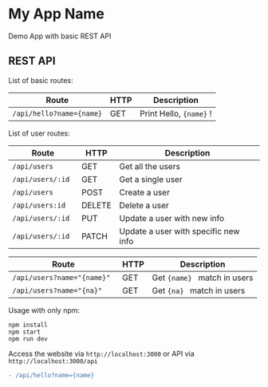 # My App Name
Demo App with basic REST API

## REST API
List of basic routes: 

| **Route** | **HTTP** | **Description** |
| --- | --- | --- |
| ```/api/hello?name={name}```| GET | Print Hello, ```{name}``` ! |

List of user routes:

| **Route** | **HTTP** | **Description** |
| --- | --- | --- |
|  ```/api/users ``` | GET | Get all the users |
|  ```/api/users/:id ``` | GET | Get a single user |
|  ```/api/users``` | POST  | Create a user |
|  ```/api/users:id ``` | DELETE | Delete a user |
|  ```/api/users/:id ``` | PUT | Update a user with new info |
|  ```/api/users/:id ``` | PATCH | Update a user with specific new info |

| **Route** | **HTTP** | **Description** |
| --- | --- | --- |
|  ```/api/users?name="{name}" ``` | GET | Get  ```{name} ``` match in users|
|  ```/api/users?name="{na}" ``` | GET | Get  ```{na} ``` match in users|

Usage
with only npm:
```
npm install
npm start
npm run dev
```

Access the website via ```http://localhost:3000``` or API via
```http://localhost:3000/api```

```diff
- /api/hello?name={name}
```

